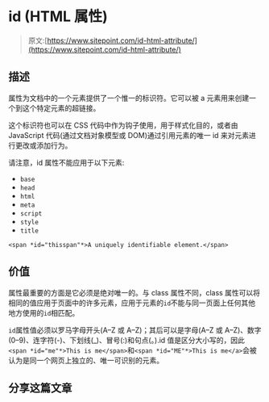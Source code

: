# id (HTML 属性)

> 原文:[https://www.sitepoint.com/id-html-attribute/](https://www.sitepoint.com/id-html-attribute/)

## 描述

属性为文档中的一个元素提供了一个惟一的标识符。它可以被 a 元素用来创建一个到这个特定元素的超链接。

这个标识符也可以在 CSS 代码中作为钩子使用，用于样式化目的，或者由 JavaScript 代码(通过文档对象模型或 DOM)通过引用元素的唯一 id 来对元素进行更改或添加行为。

请注意，id 属性不能应用于以下元素:

*   `base`
*   `head`
*   `html`
*   `meta`
*   `script`
*   `style`
*   `title`

```
<span *id="thisspan"*>A uniquely identifiable element.</span>
```

## 价值

属性最重要的方面是它必须是绝对唯一的。与 class 属性不同，class 属性可以将相同的值应用于页面中的许多元素，应用于元素的`id`不能与同一页面上任何其他地方使用的`id`相匹配。

`id`属性值必须以罗马字母开头(A–Z 或 A–Z)；其后可以是字母(A–Z 或 A–Z)、数字(0–9)、连字符(-)、下划线(_)、冒号(:)和句点(。).id 值是区分大小写的，因此`<span *id="me"*>This is me</span>`和`<span *id="ME"*>This is me</a>`会被认为是同一个网页上独立的、唯一可识别的元素。

## 分享这篇文章